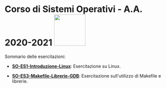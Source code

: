 # Corso di Sistemi Operativi - A.A. 2020-2021 <img src="https://github.com/SO-unina/esercitazioni/blob/main/images/SO-unina_logo.png" width="100"> 

Sommario delle esercitazioni:

- [**SO-ES1-Introduzione-Linux**](https://github.com/SO-unina/esercitazioni/tree/main/SO-ES1-Introduzione-Linux): Esercitazione su Linux.

- [**SO-ES3-Makefile-Librerie-GDB**](https://github.com/SO-unina/esercitazioni/tree/main/SO-ES3-Makefile-Librerie-GDB): Esercitazione sull'utilizzo di Makefile e librerie.
